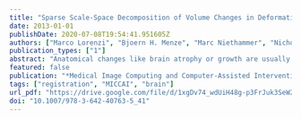 ```yaml
---
title: "Sparse Scale-Space Decomposition of Volume Changes in Deformations Fields"
date: 2013-01-01
publishDate: 2020-07-08T19:54:41.951605Z
authors: ["Marco Lorenzi", "Bjoern H. Menze", "Marc Niethammer", "Nicholas Ayache", "Xavier Pennec"]
publication_types: ["1"]
abstract: "Anatomical changes like brain atrophy or growth are usually not homogeneous in space and across spatial scales, since they map differently depending on the anatomical structures. Thus, the accurate analysis of volume changes from medical images requires to reliably localize and distinguish the spatial changes occurring at different scales, from voxel to regional level. We propose here a framework for the sparse probabilistic scale-space analysis of volume changes encoded by deformations. Our framework is based on the Helmoltz decomposition of vector fields. By scale-space analysis of the scalar pressure map associated to the irrotational component of the deformation, we robustly identify the areas of maximal volume changes, and we define a consistent sparse decomposition of the irrotational component. We show the effectiveness of our framework in the challenging problem of detecting the progression of tumor growth, and in the group-wise analysis of the longitudinal atrophy in Alzheimer’s disease."
featured: false
publication: "*Medical Image Computing and Computer-Assisted Intervention - MICCAI 2013 - 16th International Conference, Nagoya, Japan, September 22-26, 2013, Proceedings, Part II*"
tags: ["registration", "MICCAI", "brain"]
url_pdf: "https://drive.google.com/file/d/1xgDv74_wdUiH48g-p3FrJuk3SeW2sby4"
doi: "10.1007/978-3-642-40763-5_41"
---
```



